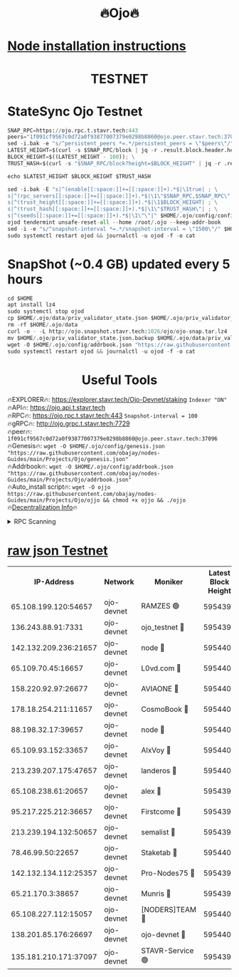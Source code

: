 <h1 align="center"> 🔥Ojo🔥</h1>

[Node installation instructions](https://github.com/obajay/nodes-Guides/tree/main/Projects/Ojo)
=

<h1 align="center"> TESTNET</h1>

# StateSync Ojo Testnet
```python
SNAP_RPC=https://ojo.rpc.t.stavr.tech:443
peers="1f091cf9567c0d72a0f93877007379e0298b8860@ojo.peer.stavr.tech:37096"
sed -i.bak -e "s/^persistent_peers *=.*/persistent_peers = \"$peers\"/" $HOME/.ojo/config/config.toml
LATEST_HEIGHT=$(curl -s $SNAP_RPC/block | jq -r .result.block.header.height); \
BLOCK_HEIGHT=$((LATEST_HEIGHT - 100)); \
TRUST_HASH=$(curl -s "$SNAP_RPC/block?height=$BLOCK_HEIGHT" | jq -r .result.block_id.hash)

echo $LATEST_HEIGHT $BLOCK_HEIGHT $TRUST_HASH

sed -i.bak -E "s|^(enable[[:space:]]+=[[:space:]]+).*$|\1true| ; \
s|^(rpc_servers[[:space:]]+=[[:space:]]+).*$|\1\"$SNAP_RPC,$SNAP_RPC\"| ; \
s|^(trust_height[[:space:]]+=[[:space:]]+).*$|\1$BLOCK_HEIGHT| ; \
s|^(trust_hash[[:space:]]+=[[:space:]]+).*$|\1\"$TRUST_HASH\"| ; \
s|^(seeds[[:space:]]+=[[:space:]]+).*$|\1\"\"|" $HOME/.ojo/config/config.toml
ojod tendermint unsafe-reset-all --home /root/.ojo --keep-addr-book
sed -i -e "s/^snapshot-interval *=.*/snapshot-interval = \"1500\"/" $HOME/.ojo/config/app.toml
sudo systemctl restart ojod && journalctl -u ojod -f -o cat
```
# SnapShot (~0.4 GB) updated every 5 hours
```python
cd $HOME
apt install lz4
sudo systemctl stop ojod
cp $HOME/.ojo/data/priv_validator_state.json $HOME/.ojo/priv_validator_state.json.backup
rm -rf $HOME/.ojo/data
curl -o - -L http://ojo.snapshot.stavr.tech:1026/ojo/ojo-snap.tar.lz4 | lz4 -c -d - | tar -x -C $HOME/.ojo --strip-components 2
mv $HOME/.ojo/priv_validator_state.json.backup $HOME/.ojo/data/priv_validator_state.json
wget -O $HOME/.ojo/config/addrbook.json "https://raw.githubusercontent.com/obajay/nodes-Guides/main/Projects/Ojo/addrbook.json"
sudo systemctl restart ojod && journalctl -u ojod -f -o cat
```
 <h1 align="center"> Useful Tools</h1>

🔥EXPLORER🔥:        https://explorer.stavr.tech/Ojo-Devnet/staking        `Indexer "ON"` \
🔥API🔥:                     https://ojo.api.t.stavr.tech \
🔥RPC🔥:                    https://ojo.rpc.t.stavr.tech:443              `Snapshot-interval = 100` \
🔥gRPC🔥:                  http://ojo.grpc.t.stavr.tech:7729 \
🔥peer🔥:                   `1f091cf9567c0d72a0f93877007379e0298b8860@ojo.peer.stavr.tech:37096` \
🔥Genesis🔥:    ```wget -O $HOME/.ojo/config/genesis.json "https://raw.githubusercontent.com/obajay/nodes-Guides/main/Projects/Ojo/genesis.json"``` \
🔥Addrbook🔥:    ```wget -O $HOME/.ojo/config/addrbook.json "https://raw.githubusercontent.com/obajay/nodes-Guides/main/Projects/Ojo/addrbook.json"``` \
🔥Auto_install script🔥: ```wget -O ojjo https://raw.githubusercontent.com/obajay/nodes-Guides/main/Projects/Ojo/ojjo && chmod +x ojjo && ./ojjo``` \
🔥[Decentralization Info](https://github.com/obajay/StateSync-snapshots/tree/main/Projects/Ojo/Decentralization)🔥



<details>
<summary>RPC Scanning</summary>

<h2 align="center"> We scan nodes in real time every 4 hours. And we provide the final result of RPC endpoints.
We cannot influence the operation of these nodes in any way. </h2>


```python
If Voting Power is higher than 0 --> then the Node is a validator of the network and may be subject to attack and be a potential threat to the chain.
```
```python
We marked such validators with a red symbol
```

</details>

[raw json Testnet](https://rpc-check.ojot.stavr.tech/ojot/rpc-ojot-result.json)
=


<table><tr><th>IP-Address</th><th>Network</th><th>Moniker</th><th>Latest Block Height</th><th>Earliest Block Height</th><th>Catching Up</th><th>Tx Index</th><th>Voting Power</th><th>Scan Time</th></tr><tr><td>65.108.199.120:54657</td><td>ojo-devnet</td><td>RAMZES 🟢</td><td>5954397</td><td>306156</td><td>False</td><td>on</td><td>0</td><td>2024-03-19T12:48:18.834426653UTC</td></tr><tr><td>136.243.88.91:7331</td><td>ojo-devnet</td><td>ojo_testnet 🔴</td><td>5954398</td><td>308845</td><td>False</td><td>on</td><td>1000</td><td>2024-03-19T12:48:26.512912589UTC</td></tr><tr><td>142.132.209.236:21657</td><td>ojo-devnet</td><td>node 🔴</td><td>5954400</td><td>350001</td><td>False</td><td>on</td><td>1999</td><td>2024-03-19T12:48:37.797105267UTC</td></tr><tr><td>65.109.70.45:16657</td><td>ojo-devnet</td><td>L0vd.com 🔴</td><td>5954401</td><td>695918</td><td>False</td><td>off</td><td>998</td><td>2024-03-19T12:48:43.349942874UTC</td></tr><tr><td>158.220.92.97:26677</td><td>ojo-devnet</td><td>AVIAONE 🔴</td><td>5954400</td><td>2754001</td><td>False</td><td>on</td><td>19926</td><td>2024-03-19T12:48:35.045700830UTC</td></tr><tr><td>178.18.254.211:11657</td><td>ojo-devnet</td><td>CosmoBook 🔴</td><td>5954400</td><td>4392001</td><td>False</td><td>off</td><td>1047</td><td>2024-03-19T12:48:38.080893516UTC</td></tr><tr><td>88.198.32.17:39657</td><td>ojo-devnet</td><td>node 🔴</td><td>5954401</td><td>4710001</td><td>False</td><td>on</td><td>108782</td><td>2024-03-19T12:48:40.403238284UTC</td></tr><tr><td>65.109.93.152:33657</td><td>ojo-devnet</td><td>AlxVoy 🔴</td><td>5954400</td><td>4943001</td><td>False</td><td>on</td><td>6350855</td><td>2024-03-19T12:48:37.574562465UTC</td></tr><tr><td>213.239.207.175:47657</td><td>ojo-devnet</td><td>landeros 🔴</td><td>5954400</td><td>4967924</td><td>False</td><td>off</td><td>11083</td><td>2024-03-19T12:48:35.237689838UTC</td></tr><tr><td>65.108.238.61:20657</td><td>ojo-devnet</td><td>alex 🔴</td><td>5954397</td><td>5131001</td><td>False</td><td>on</td><td>11359</td><td>2024-03-19T12:48:18.538603731UTC</td></tr><tr><td>95.217.225.212:36657</td><td>ojo-devnet</td><td>Firstcome 🔴</td><td>5954398</td><td>5251946</td><td>False</td><td>on</td><td>13566</td><td>2024-03-19T12:48:24.260482836UTC</td></tr><tr><td>213.239.194.132:50657</td><td>ojo-devnet</td><td>semalist 🔴</td><td>5954397</td><td>5540522</td><td>False</td><td>on</td><td>21037</td><td>2024-03-19T12:48:19.062767647UTC</td></tr><tr><td>78.46.99.50:22657</td><td>ojo-devnet</td><td>Staketab 🔴</td><td>5954401</td><td>5668501</td><td>False</td><td>on</td><td>1276</td><td>2024-03-19T12:48:43.565973146UTC</td></tr><tr><td>142.132.134.112:25357</td><td>ojo-devnet</td><td>Pro-Nodes75 🔴</td><td>5954397</td><td>5854397</td><td>False</td><td>on</td><td>24651</td><td>2024-03-19T12:48:21.639674013UTC</td></tr><tr><td>65.21.170.3:38657</td><td>ojo-devnet</td><td>Munris 🔴</td><td>5954398</td><td>5854398</td><td>False</td><td>off</td><td>20123</td><td>2024-03-19T12:48:23.961439406UTC</td></tr><tr><td>65.108.227.112:15057</td><td>ojo-devnet</td><td>[NODERS]TEAM 🔴</td><td>5954401</td><td>5854401</td><td>False</td><td>off</td><td>9999</td><td>2024-03-19T12:48:42.747567597UTC</td></tr><tr><td>138.201.85.176:26697</td><td>ojo-devnet</td><td>ojo-devnet 🔴</td><td>5954401</td><td>5854401</td><td>False</td><td>on</td><td>1000024000</td><td>2024-03-19T12:48:43.022875123UTC</td></tr><tr><td>135.181.210.171:37097</td><td>ojo-devnet</td><td>STAVR-Service 🟢</td><td>5954397</td><td>5951001</td><td>False</td><td>on</td><td>0</td><td>2024-03-19T12:48:19.366199131UTC</td></tr></table>
